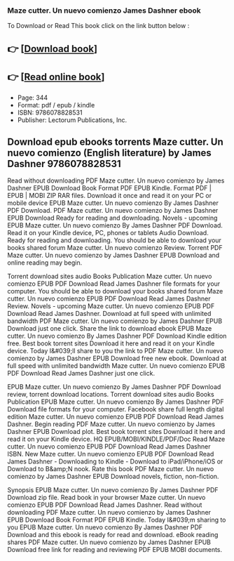 ### Maze cutter. Un nuevo comienzo James Dashner ebook

To Download or Read This book click on the link button below :

## 👉  [**[Download book](http://ebooksharez.info/download.php?group=book&from=github.com&id=691012&lnk=1066 "Download book")**]

## 👉  [**[Read online book](http://ebooksharez.info/download.php?group=book&from=github.com&id=691012&lnk=1066 "Read online book")**]


* Page: 344
* Format: pdf / epub / kindle
* ISBN: 9786078828531
* Publisher: Lectorum Publications, Inc.



## Download epub ebooks torrents Maze cutter. Un nuevo comienzo (English literature) by James Dashner 9786078828531


Read without downloading PDF Maze cutter. Un nuevo comienzo by James Dashner EPUB Download Book Format PDF EPUB Kindle. Format PDF | EPUB | MOBI ZIP RAR files. Download it once and read it on your PC or mobile device EPUB Maze cutter. Un nuevo comienzo By James Dashner PDF Download. PDF Maze cutter. Un nuevo comienzo by James Dashner EPUB Download Ready for reading and downloading. Novels - upcoming EPUB Maze cutter. Un nuevo comienzo By James Dashner PDF Download. Read it on your Kindle device, PC, phones or tablets Audio Download. Ready for reading and downloading. You should be able to download your books shared forum Maze cutter. Un nuevo comienzo Review. Torrent PDF Maze cutter. Un nuevo comienzo by James Dashner EPUB Download and online reading may begin.

Torrent download sites audio Books Publication Maze cutter. Un nuevo comienzo EPUB PDF Download Read James Dashner file formats for your computer. You should be able to download your books shared forum Maze cutter. Un nuevo comienzo EPUB PDF Download Read James Dashner Review. Novels - upcoming Maze cutter. Un nuevo comienzo EPUB PDF Download Read James Dashner. Download at full speed with unlimited bandwidth PDF Maze cutter. Un nuevo comienzo by James Dashner EPUB Download just one click. Share the link to download ebook EPUB Maze cutter. Un nuevo comienzo By James Dashner PDF Download Kindle edition free. Best book torrent sites Download it here and read it on your Kindle device. Today I&amp;#039;ll share to you the link to PDF Maze cutter. Un nuevo comienzo by James Dashner EPUB Download free new ebook. Download at full speed with unlimited bandwidth Maze cutter. Un nuevo comienzo EPUB PDF Download Read James Dashner just one click.

EPUB Maze cutter. Un nuevo comienzo By James Dashner PDF Download review, torrent download locations. Torrent download sites audio Books Publication EPUB Maze cutter. Un nuevo comienzo By James Dashner PDF Download file formats for your computer. Facebook share full length digital edition Maze cutter. Un nuevo comienzo EPUB PDF Download Read James Dashner. Begin reading PDF Maze cutter. Un nuevo comienzo by James Dashner EPUB Download plot. Best book torrent sites Download it here and read it on your Kindle device. HQ EPUB/MOBI/KINDLE/PDF/Doc Read Maze cutter. Un nuevo comienzo EPUB PDF Download Read James Dashner ISBN. New Maze cutter. Un nuevo comienzo EPUB PDF Download Read James Dashner - Downloading to Kindle - Download to iPad/iPhone/iOS or Download to B&amp;amp;N nook. Rate this book PDF Maze cutter. Un nuevo comienzo by James Dashner EPUB Download novels, fiction, non-fiction.

Synopsis EPUB Maze cutter. Un nuevo comienzo By James Dashner PDF Download zip file. Read book in your browser Maze cutter. Un nuevo comienzo EPUB PDF Download Read James Dashner. Read without downloading PDF Maze cutter. Un nuevo comienzo by James Dashner EPUB Download Book Format PDF EPUB Kindle. Today I&amp;#039;m sharing to you EPUB Maze cutter. Un nuevo comienzo By James Dashner PDF Download and this ebook is ready for read and download. eBook reading shares PDF Maze cutter. Un nuevo comienzo by James Dashner EPUB Download free link for reading and reviewing PDF EPUB MOBI documents.





